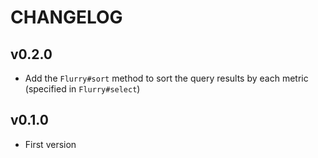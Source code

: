 # CHANGELOG

## v0.2.0
- Add the `Flurry#sort` method to sort the query results by each metric (specified in `Flurry#select`)

## v0.1.0

- First version
